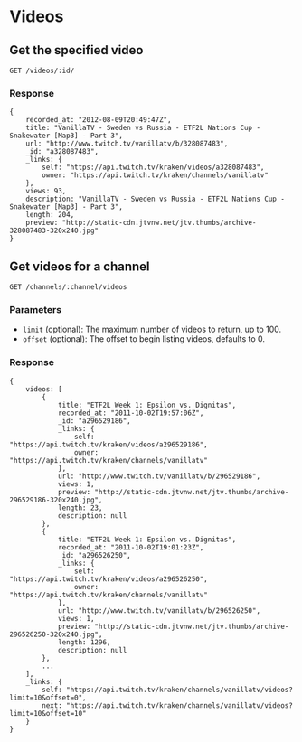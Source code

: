 # Videos

## Get the specified video

`GET /videos/:id/`

### Response

    {
        recorded_at: "2012-08-09T20:49:47Z",
        title: "VanillaTV - Sweden vs Russia - ETF2L Nations Cup - Snakewater [Map3] - Part 3",
        url: "http://www.twitch.tv/vanillatv/b/328087483",
        _id: "a328087483",
        _links: {
            self: "https://api.twitch.tv/kraken/videos/a328087483",
            owner: "https://api.twitch.tv/kraken/channels/vanillatv"
        },
        views: 93,
        description: "VanillaTV - Sweden vs Russia - ETF2L Nations Cup - Snakewater [Map3] - Part 3",
        length: 204,
        preview: "http://static-cdn.jtvnw.net/jtv.thumbs/archive-328087483-320x240.jpg"
    }


## Get videos for a channel <a id="videos-channel" />

`GET /channels/:channel/videos`

### Parameters

- `limit` (optional): The maximum number of videos to return, up to 100.
- `offset` (optional): The offset to begin listing videos, defaults to 0.

### Response
    {
        videos: [
            {
                title: "ETF2L Week 1: Epsilon vs. Dignitas",
                recorded_at: "2011-10-02T19:57:06Z",
                _id: "a296529186",
                _links: {
                    self: "https://api.twitch.tv/kraken/videos/a296529186",
                    owner: "https://api.twitch.tv/kraken/channels/vanillatv"
                },
                url: "http://www.twitch.tv/vanillatv/b/296529186",
                views: 1,
                preview: "http://static-cdn.jtvnw.net/jtv.thumbs/archive-296529186-320x240.jpg",
                length: 23,
                description: null
            },
            {
                title: "ETF2L Week 1: Epsilon vs. Dignitas",
                recorded_at: "2011-10-02T19:01:23Z",
                _id: "a296526250",
                _links: {
                    self: "https://api.twitch.tv/kraken/videos/a296526250",
                    owner: "https://api.twitch.tv/kraken/channels/vanillatv"
                },
                url: "http://www.twitch.tv/vanillatv/b/296526250",
                views: 1,
                preview: "http://static-cdn.jtvnw.net/jtv.thumbs/archive-296526250-320x240.jpg",
                length: 1296,
                description: null
            },
            ...
        ],
        _links: {
            self: "https://api.twitch.tv/kraken/channels/vanillatv/videos?limit=10&offset=0",
            next: "https://api.twitch.tv/kraken/channels/vanillatv/videos?limit=10&offset=10"
        }
    }

